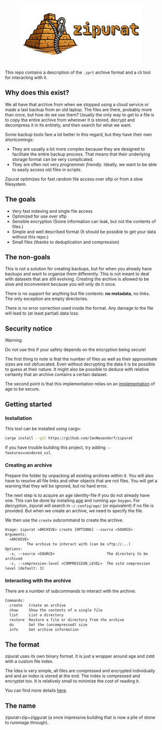 <div align="center">
<img src="assets/zipurat_edit.png" alt="Logo" width="400"/>
  </div>

This repo contains a description of the `.zprt` archive format and a cli tool
for interacting with it.

## Why does this exist?

We all have that archive from when we stopped using a cloud service or made a
last backup from an old laptop. The files are there, probably more than once,
but how do we use them? Usually the only way to get to a file is to copy the
entire archive from wherever it is stored, decrypt and decompress it in its
entirety, and then search for what we want.

Some backup tools fare a lot better in this regard, but they have their own
shortcomings:

- They are usually a lot more complex because they are designed to facilitate
  the entire backup process. That means that their underlying storage format can
  be very complicated.
- They are often not very _programmer friendly_. Ideally, we want to be able to
  easily access old files in scripts.

Zipurat optimizes for fast random file access over sftp or from a slow
filesystem.

## The goals

- Very fast indexing and single file access
- Optimized for use over sftp
- Sensible encryption (Some information can leak, but not the contents of
  files.)
- Simple and well described format (It should be possible to get your data
  without this repo.)
- Small files (thanks to deduplication and compression)

## The non-goals

This is not a solution for creating backups, but for when you already have
backups and want to organize them differently. This is not meant to deal with
datasets that are still evolving. Creating the archive is allowed to
be slow and inconvenient because you will only do it once.

There is no support for anything but file contents: **no metadata**, no links.
The only exception are empty directories.

There is no error correction used inside the format. Any damage to the file will
lead to (at least partial) data loss.

## Security notice

> [!WARNING]
> Do not use this if your safety depends on the encryption being
> secure!

The first thing to note is that the number of files as well as their approximate
sizes are not obfuscated. Even without decrypting the data it is be possible to
guess at their nature. It might also be possible to deduce with relative
certainty that an archive contains a certain dataset.

The second point is that this implementation relies on an
[implementation](https://crates.io/crates/age) of age to be secure.

## Getting started

### Installation

This tool can be installed using cargo:

```sh
cargo install --git https://github.com/JanNeuendorf/zipurat
```

If you have trouble building this project, try adding `--features=vendored_ssl`.

### Creating an archive

Prepare the folder by unpacking all existing archives within it. You will also
have to resolve all file links and other objects that are not files.
You will get a warning that they will be ignored, but no hard error. 

The next step is to acquire an age identity-file if you do not already have one.
This can be done by installing [age](https://github.com/FiloSottile/age) and running `age-keygen`. For decryption,
zipurat will search in `~/.config/age/` (or equivalent) if no file is provided.
But when we create an archive, we need to specify the file.

We then use the `create` subcommand to create the archive.

```
Usage: zipurat <ARCHIVE> create [OPTIONS] --source <SOURCE>
Arguments:
  <ARCHIVE>
          The archive to interact with (can be sftp://...)
Options:
  -s, --source <SOURCE>                        The directory to be archived
  -c, --compression-level <COMPRESSION_LEVEL>  The zstd compression level [default: 3]
```

### Interacting with the archive

There are a number of subcommands to interact with the archive:

```
Commands:
  create   Create an archive
  show     Show the contents of a single file
  list     List a directory
  restore  Restore a file or directory from the archive
  du       Get the (uncompressed) size
  info     Get archive information
```

## The format

zipurat uses its own binary format. It is just a wrapper around age and zstd
with a custom file index.

The Idea is very simple, all files are compressed and encrypted individually and
and an index is stored at the end. The index is compressed and encryptet too. It
is relatively small to minimize the cost of reading it.

You can find more details [here](format.md).

## The name

zipurat=zip+ziggurat (a once impressive building that is now a pile of stone to
rummage through).
